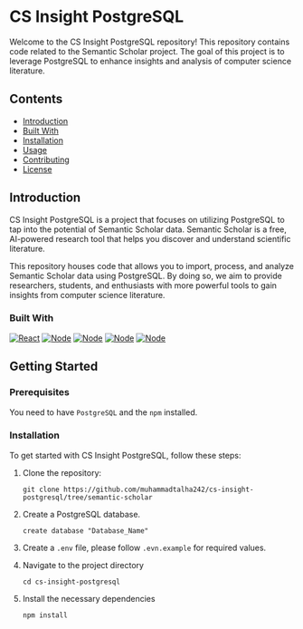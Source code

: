 # CS Insight PostgreSQL

Welcome to the CS Insight PostgreSQL repository! This repository contains code related to the Semantic Scholar project. The goal of this project is to leverage PostgreSQL to enhance insights and analysis of computer science literature.

## Contents

- [Introduction](#introduction)
- [Built With](#builtWith)
- [Installation](#installation)
- [Usage](#usage)
- [Contributing](#contributing)
- [License](#license)

## Introduction

CS Insight PostgreSQL is a project that focuses on utilizing PostgreSQL to tap into the potential of Semantic Scholar data. Semantic Scholar is a free, AI-powered research tool that helps you discover and understand scientific literature.

This repository houses code that allows you to import, process, and analyze Semantic Scholar data using PostgreSQL. By doing so, we aim to provide researchers, students, and enthusiasts with more powerful tools to gain insights from computer science literature.
### Built With

[![React][react.js]][react-url]
[![Node][passport]][passport-url]
[![Node][swagger]][swagger-url]
[![Node][express]][express-url]
[![Node][node.js]][node-url]

## Getting Started

### Prerequisites

You need to have `PostgreSQL` and the `npm` installed.

### Installation
To get started with CS Insight PostgreSQL, follow these steps:

1. Clone the repository:

     ```
     git clone https://github.com/muhammadtalha242/cs-insight-postgresql/tree/semantic-scholar
    ```
2. Create a PostgreSQL database.
     ```
     create database "Database_Name"
     ```
5. Create a `.env` file, please follow `.evn.example` for required values.
6. Navigate to the project directory
     ```
     cd cs-insight-postgresql
     ```
8. Install the necessary dependencies 
    ```
    npm install
    ```




<!-- MARKDOWN LINKS & IMAGES -->
<!-- https://www.markdownguide.org/basic-syntax/#reference-style-links -->

[react.js]: https://img.shields.io/badge/React-20232A?style=for-the-badge&logo=react&logoColor=61DAFB
[react-url]: https://reactjs.org/
[node.js]: https://img.shields.io/badge/Node.js-43853D?style=for-the-badge&logo=node.js&logoColor=white
[node-url]: https://nodejs.org/en/
[passport]: https://img.shields.io/static/v1?style=for-the-badge&message=Passport&color=222222&logo=Passport&logoColor=34E27A&label=
[passport-url]: https://www.passportjs.org/
[swagger]: https://img.shields.io/static/v1?style=for-the-badge&message=Swagger&color=222222&logo=Swagger&logoColor=85EA2D&label=
[swagger-url]: https://swagger.io/
[express]: https://img.shields.io/static/v1?style=for-the-badge&message=Express&color=000000&logo=Express&logoColor=FFFFFF&label=
[express-url]: https://expressjs.com/
